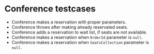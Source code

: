 # Conference testcases

* Conference makes a reservation with proper parameters.
* Conference throws after making already reservated seats.
* Conference adds a reservation to wait list, if seats are not available.
* Conference makes a reservation when `OrderId` parameter is `null`.
* Conference makes a reservation when `SeatsCollection` parameter is `null`.
